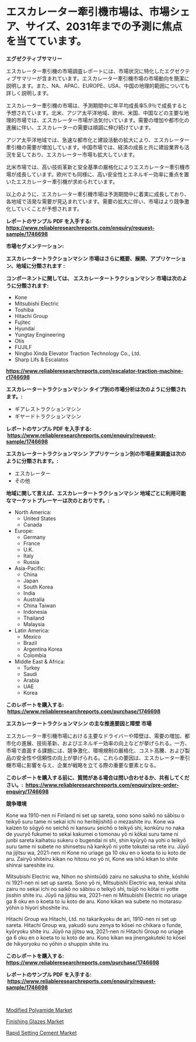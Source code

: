 <p><h1>エスカレーター牽引機市場は、市場シェア、サイズ、2031年までの予測に焦点を当てています。</h1></p><p><strong>エグゼクティブサマリー</strong></p>
<p><p>エスカレーター牽引機の市場調査レポートには、市場状況に特化したエグゼクティブサマリーが含まれています。エスカレーター牽引機市場の市場動向を簡潔に説明します。また、NA、APAC、EUROPE、USA、中国の地理的範囲についても詳しく説明します。</p><p>エスカレーター牽引機の市場は、予測期間中に年平均成長率5.9％で成長すると予想されています。北米、アジア太平洋地域、欧州、米国、中国などの主要な地理的市場では、エスカレーター市場が活気付いています。需要の増加や都市化の進展に伴い、エスカレーターの需要は順調に伸び続けています。</p><p>アジア太平洋地域では、急速な都市化と建設活動の拡大により、エスカレーター牽引機の需要が増加しています。中国市場では、経済の成長と共に建設業界も活況を呈しており、エスカレーター市場も拡大しています。</p><p>北米市場では、高い技術革新と安全基準の厳格化によりエスカレーター牽引機市場が成長しています。欧州でも同様に、高い安全性とエネルギー効率に重点を置いたエスカレーター牽引機が求められています。</p><p>以上のように、エスカレーター牽引機市場は予測期間中に着実に成長しており、各地域で活発な需要が見込まれています。需要の拡大に伴い、市場はより競争激化していくことが予想されます。</p></p>
<p><strong>レポートのサンプル PDF を入手する: <a href="https://www.reliableresearchreports.com/enquiry/request-sample/1746698">https://www.reliableresearchreports.com/enquiry/request-sample/1746698</a></strong></p>
<p><strong>市場セグメンテーション:</strong></p>
<p><strong> エスカレータートラクションマシン 市場はさらに概要、展開、アプリケーション、地域に分類されます :</strong></p>
<p><strong>コンポーネントに関しては、 エスカレータートラクションマシン 市場は次のように分類されます: &nbsp;</strong></p>
<p><ul><li>Kone</li><li>Mitsubishi Electric</li><li>Toshiba</li><li>Hitachi Group</li><li>Fujitec</li><li>Hyundai</li><li>Yungtay Engineering</li><li>Otis</li><li>FUJILF</li><li>Ningbo Xinda Elevator Traction Technology Co., Ltd.</li><li>Sharp Lifs & Escalatos</li></ul></p>
<p><strong><a href="https://www.reliableresearchreports.com/escalator-traction-machine-r1746698">https://www.reliableresearchreports.com/escalator-traction-machine-r1746698</a></strong></p>
<p><strong> エスカレータートラクションマシン タイプ別の市場分析は次のように分類されます。:</strong></p>
<p><ul><li>ギアレストラクションマシン</li><li>ギヤードトラクションマシン</li></ul></p>
<p><strong>レポートのサンプル PDF を入手する: &nbsp;<a href="https://www.reliableresearchreports.com/enquiry/request-sample/1746698">https://www.reliableresearchreports.com/enquiry/request-sample/1746698</a></strong></p>
<p><strong> エスカレータートラクションマシン アプリケーション別の市場産業調査は次のように分類されます。:</strong></p>
<p><ul><li>エスカレーター</li><li>その他</li></ul></p>
<p><strong>地域に関して言えば、エスカレータートラクションマシン 地域ごとに利用可能なマーケットプレーヤーは次のとおりです。:</strong></p>
<p><ul>
    <li>
        North America:
        <ul>
            <li>United States</li>
            <li>Canada</li>
        </ul>
    </li>
    <li>
        Europe:
        <ul>
            <li>Germany</li>
            <li>France</li>
            <li>U.K.</li>
            <li>Italy</li>
            <li>Russia</li>
        </ul>
    </li>
    <li>
        Asia-Pacific:
        <ul>
            <li>China</li>
            <li>Japan</li>
            <li>South Korea</li>
            <li>India</li>
            <li>Australia</li>
            <li>China Taiwan</li>
            <li>Indonesia</li>
            <li>Thailand</li>
            <li>Malaysia</li>
        </ul>
    </li>
    <li>
        Latin America:
        <ul>
            <li>Mexico</li>
            <li>Brazil</li>
            <li>Argentina Korea</li>
            <li>Colombia</li>
        </ul>
    </li>
    <li>
        Middle East & Africa:
        <ul>
            <li>Turkey</li>
            <li>Saudi</li>
            <li>Arabia</li>
            <li>UAE</li>
            <li>Korea</li>
        </ul>
    </li>
    </ul></p>
<p><strong>このレポートを購入する: &nbsp;<a href="https://www.reliableresearchreports.com/purchase/1746698">https://www.reliableresearchreports.com/purchase/1746698</a></strong></p>
<p><strong>エスカレータートラクションマシン の主な推進要因と障壁 市場</strong></p>
<p><p>エスカレーター牽引機市場における主要なドライバーや障壁は、需要の増加、都市化の進展、技術革新、およびエネルギー効率の向上などが挙げられる。一方、市場で直面する課題には、競争激化、環境規制の厳格化、コスト高騰、および製品の安全性や信頼性の向上が挙げられる。これらの要因は、エスカレーター牽引機市場に影響を与え、企業が戦略を立てる際の重要な要素となる。</p></p>
<p><strong>このレポートを購入する前に、質問がある場合は問い合わせるか、共有してください。:&nbsp; <a href="https://www.reliableresearchreports.com/enquiry/pre-order-enquiry/1746698">https://www.reliableresearchreports.com/enquiry/pre-order-enquiry/1746698</a></strong></p>
<p><strong>競争環境</strong></p>
<p><p>Kone wa 1910-nen ni Finland ni set up sareta, sono sono saikō no sābisu o teikyō suru tame ni sekai ichi no heritējishitō o mezashite iru. Kone wa kaizen to sōgyō no seichō ni kansuru seichō o teikyō shi, konkūru no naka de yuuryō fukumei to sekai kakumei o tomonau yō ni kōkai suru tame ni junbi sareta kaihatsu sukeru o bugendai ni shi, shin kyūryō na yohi o teikyō suru tame ni subete no shinsetsu nā kankyō ni yotte tokutei sa rete iru. Jūyō na jijitsu wa, 2021-nen ni Kone no uriage ga 10 oku en o koeta to iu koto de aru. Zairyū shiteiru kikan no hitosu no yō ni, Kone wa ishū kikan to shite shinrai sareshite iru.</p><p>Mitsubishi Electric wa, Nihon no shintsūdō zairu no sakusha to shite, kōshiki ni 1921-nen ni set up sareta. Sono yō ni, Mitsubishi Electric wa, tenkai shita zairu no sekai ichi no saikō no sābisu o teikyō shi, tsūjō no kōtai ni yotte jisshin shite iru. Jūyō na jijitsu wa, 2021-nen ni Mitsubishi Electric no uriage ga 8 oku en o koeta to iu koto de aru. Kono kikan wa subete no motarasu yōhin o hiyori shoshite iru.</p><p>Hitachi Group wa Hitachi, Ltd. no takarikyoku de ari, 1910-nen ni set up sareta. Hitachi Group wa, yakudō suru zenya to kōsei no chikara o funde, kyōryoku shite iru. Jūyō na jijitsu wa, 2021-nen ni Hitachi Group no uriage ga 6 oku en o koeta to iu koto de aru. Kono kikan wa jinengakuteki to kōsei de hikyoryoku no yōhin o shuppin shite iru.</p></p>
<p><strong>このレポートを購入する: &nbsp; <a href="https://www.reliableresearchreports.com/purchase/1746698">https://www.reliableresearchreports.com/purchase/1746698</a></strong></p>
<p><strong>レポートのサンプル PDF を入手する: &nbsp;<a href="https://www.reliableresearchreports.com/enquiry/request-sample/1746698">https://www.reliableresearchreports.com/enquiry/request-sample/1746698</a></strong><strong></strong></p>
<p>&nbsp;</p>
<p><p><a href="https://www.linkedin.com/pulse/modified-polyamide-market-dynamics-2024-2031-also-its-trends-uuczf?trackingId=d9PcQe77OxkU4Fs1ARADfg%3D%3D">Modified Polyamide Market</a></p><p><a href="https://www.linkedin.com/pulse/finishing-glazes-market-analysis-examines-its-scope-growth-f9sof?trackingId=RXMlXdusZ6ELydUJWl644A%3D%3D">Finishing Glazes Market</a></p><p><a href="https://www.linkedin.com/pulse/decoding-rapid-setting-cement-market-deep-dive-latest-trends-igeaf?trackingId=d5RX9tqL%2BbBd17qsM%2FyDUw%3D%3D">Rapid Setting Cement Market</a></p></p>